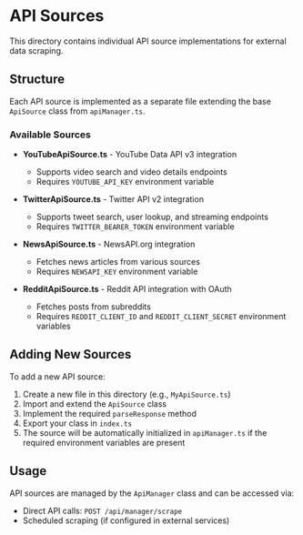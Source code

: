 # API Sources

This directory contains individual API source implementations for external data scraping.

## Structure

Each API source is implemented as a separate file extending the base `ApiSource` class from `apiManager.ts`.

### Available Sources

- **YouTubeApiSource.ts** - YouTube Data API v3 integration
  - Supports video search and video details endpoints
  - Requires `YOUTUBE_API_KEY` environment variable

- **TwitterApiSource.ts** - Twitter API v2 integration  
  - Supports tweet search, user lookup, and streaming endpoints
  - Requires `TWITTER_BEARER_TOKEN` environment variable

- **NewsApiSource.ts** - NewsAPI.org integration
  - Fetches news articles from various sources
  - Requires `NEWSAPI_KEY` environment variable

- **RedditApiSource.ts** - Reddit API integration with OAuth
  - Fetches posts from subreddits
  - Requires `REDDIT_CLIENT_ID` and `REDDIT_CLIENT_SECRET` environment variables

## Adding New Sources

To add a new API source:

1. Create a new file in this directory (e.g., `MyApiSource.ts`)
2. Import and extend the `ApiSource` class
3. Implement the required `parseResponse` method
4. Export your class in `index.ts`
5. The source will be automatically initialized in `apiManager.ts` if the required environment variables are present

## Usage

API sources are managed by the `ApiManager` class and can be accessed via:
- Direct API calls: `POST /api/manager/scrape`
- Scheduled scraping (if configured in external services)